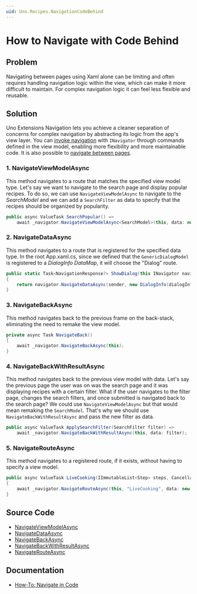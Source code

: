 ```yaml
---
uid: Uno.Recipes.NavigationCodeBehind
---
```


# How to Navigate with Code Behind

## Problem

Navigating between pages using Xaml alone can be limiting and often requires handling navigation logic within the view, which can make it more difficult to maintain. For complex navigation logic it can feel less flexible and reusable.

## Solution

Uno Extensions Navigation lets you achieve a cleaner separation of concerns for complex navigation by abstracting its logic from the app's view layer. You can [invoke navigation](xref:Uno.Extensions.Navigation.HowToNavigateInCode) with `INavigator` through commands defined in the view model, enabling more flexibility and more maintainable code. It is also possible to [navigate between pages](xref:Uno.Extensions.Navigation.HowToNavigateInCode#1-navigating-to-a-new-page).

### 1. NavigateViewModelAsync

This method navigates to a route that matches the specified view model type. Let's say we want to navigate to the search page and display popular recipes. To do so, we can use `NavigateViewModelAsync` to navigate to the _SearchModel_ and we can add a `SearchFilter` as data to specify that the recipes should be organized by popularity.

```csharp
public async ValueTask SearchPopular() =>
	await _navigator.NavigateViewModelAsync<SearchModel>(this, data: new SearchFilter(FilterGroup: FilterGroup.Popular));
```

### 2. NavigateDataAsync

This method navigates to a route that is registered for the specified data type. In the root App.xaml.cs, since we defined that the `GenericDialogModel` is registered to a _DialogInfo_ _DataMap_, it will choose the "Dialog" route.

```csharp
public static Task<NavigationResponse?> ShowDialog(this INavigator navigator, object sender, DialogInfo dialogInfo, CancellationToken ct)
{
    return navigator.NavigateDataAsync(sender, new DialogInfo(dialogInfo.Title, dialogInfo.Content), cancellation: ct);
}
```

### 3. NavigateBackAsync

This method navigates back to the previous frame on the back-stack, eliminating the need to remake the view model.

```csharp
private async Task NavigateBack()
{
    await _navigator.NavigateBackAsync(this);
}
```

### 4. NavigateBackWithResultAsync

This method navigates back to the previous view model with data. Let's say the previous page the user was on was the search page and it was displaying recipes with a certain filter. What if the user navigates to the filter page, changes the search filters, and once submitted is navigated back to the search page? We could use `NavigateViewModelAsync` but that would mean remaking the `SearchModel`. That's why we should use `NavigateBackWithResultAsync` and pass the new filter as data.

```csharp
public async ValueTask ApplySearchFilter(SearchFilter filter) =>
	await _navigator.NavigateBackWithResultAsync(this, data: filter);
```

### 5. NavigateRouteAsync

This method navigates to a registered route, if it exists, without having to specify a view model.

```csharp
public async ValueTask LiveCooking(IImmutableList<Step> steps, CancellationToken ct)
{
    await _navigator.NavigateRouteAsync(this, "LiveCooking", data: new LiveCookingParameter(Recipe, steps), cancellation: ct);
}
```

## Source Code

- [NavigateViewModelAsync](https://github.com/unoplatform/uno.chefs/blob/5b7bf94fca19eee93de38fc81e08aa1f40804c47/src/Chefs/Presentation/SearchModel.cs#L71-L72)
- [NavigateDataAsync](https://github.com/unoplatform/uno.chefs/blob/5b7bf94fca19eee93de38fc81e08aa1f40804c47/src/Chefs/Presentation/Extensions/INavigatorExtensions.cs#L13-L16)
- [NavigateBackAsync](https://github.com/unoplatform/uno.chefs/blob/5b7bf94fca19eee93de38fc81e08aa1f40804c47/src/Chefs/Presentation/NotificationsModel.cs#L32-L35)
- [NavigateBackWithResultAsync](https://github.com/unoplatform/uno.chefs/blob/5b7bf94fca19eee93de38fc81e08aa1f40804c47/src/Chefs/Presentation/FilterModel.cs#L20-L21)
- [NavigateRouteAsync](https://github.com/unoplatform/uno.chefs/blob/f7ccfcc2d47d7d45e2ae34a1a251d8c95311c309/src/Chefs/Presentation/RecipeDetailsModel.cs#L41-L53)

## Documentation

- [How-To: Navigate in Code](xref:Uno.Extensions.Navigation.HowToNavigateInCode)
